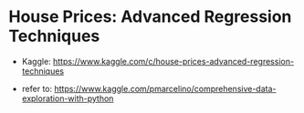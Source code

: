 # House Prices: Advanced Regression Techniques
* Kaggle: https://www.kaggle.com/c/house-prices-advanced-regression-techniques

* refer to: https://www.kaggle.com/pmarcelino/comprehensive-data-exploration-with-python
